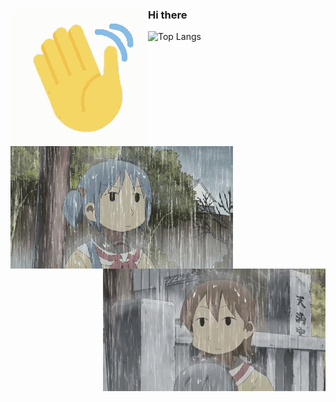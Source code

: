 ### <span>Hi there <img src="https://github.com/jmptiamzon/jmptiamzon/blob/main/wave.gif" style="float:left"/></span>

<div>
  <img src="https://github.com/jmptiamzon/jmptiamzon/blob/main/nichijou-rain-1.gif" style="float:left"/>
  <img src="https://github.com/jmptiamzon/jmptiamzon/blob/main/nichijou-rain-2.gif" width="356" height="196" style="float:right"/>
</div>

![Top Langs](https://github-readme-stats.vercel.app/api/top-langs/?username=jmptiamzon&theme=tokyonight)


<!--
**jmptiamzon/jmptiamzon** is a ✨ _special_ ✨ repository because its `README.md` (this file) appears on your GitHub profile.

Here are some ideas to get you started:

- 🔭 I’m currently working on ...
- 🌱 I’m currently learning ...
- 👯 I’m looking to collaborate on ...
- 🤔 I’m looking for help with ...
- 💬 Ask me about ...
- 📫 How to reach me: ...
- 😄 Pronouns: ...
- ⚡ Fun fact: ...
-->
